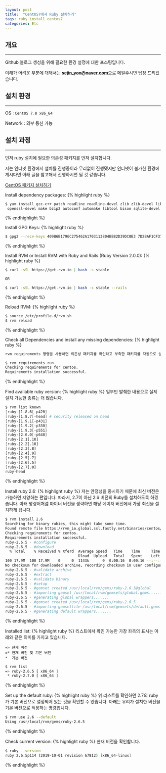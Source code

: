 ```yaml
---
layout: post
title:  "CentOS7에서 Ruby 설치하기"
tags: ruby install centos7
categories: Etc
---
```


## 개요
---
Github 블로그 생성을 위해 필요한 환경 설정에 대한 포스팅입니다.

이해가 어려운 부분에 대해서는 **sejin_yoo@naver.com**으로 메일주시면 답장 드리겠습니다.

  
## 설치 환경
---
OS : `CentOS 7.8 x86_64`

Network : 외부 통신 가능
  
  
## 설치 과정
---
먼저 ruby 설치에 필요한 의존성 패키지를 먼저 설치합니다. 

저는 인터넷 환경에서 설치를 진행중이라 무리없이 진행됐지만 인터넷이 불가한 환경에 계시다면 아래 글을 참고해서 진행하시면 될 것 같습니다.

[CentOS 패키지 설치하기](https://blog.naver.com/sejin_yoo/221609835305)


Install dependency packages: 
{% highlight ruby %}
```bash
$ yum install gcc-c++ patch readline readline-devel zlib zlib-devel libffi-devel \
 openssl-devel make bzip2 autoconf automake libtool bison sqlite-devel -y
```
{% endhighlight %}
  

Install GPG Keys:
{% highlight ruby %}
```bash
$ gpg2 --recv-keys 409B6B1796C275462A1703113804BB82D39DC0E3 7D2BAF1CF37B13E2069D6956105BD0E739499BDB
```
{% endhighlight %}


Install RVM or Install RVM with Ruby and Rails (Ruby Version 2.0.0):
{% highlight ruby %}
```bash
$ curl -sSL https://get.rvm.io | bash -s stable

OR

$ curl -sSL https://get.rvm.io | bash -s stable --rails
```
{% endhighlight %}

Reload RVM:
{% highlight ruby %}
```bash
$ source /etc/profile.d/rvm.sh
$ rvm reload
```
{% endhighlight %}


Check all Dependencies and install any missing dependencies:
{% highlight ruby %}
```bash
rvm requirements 명령을 사용하면 의존성 패키지를 확인하고 부족한 패키지를 자동으로 설치합니다.

$ rvm requirements run
Checking requirements for centos.
Requirements installation successful.
```
{% endhighlight %}


Find available ruby version:
{% highlight ruby %}
일부만 발췌한 내용으로 실제 설치 가능한 종류는 더 많습니다.
```bash
$ rvm list known
[ruby-]1.8.6[-p420]
[ruby-]1.8.7[-head] # security released on head
[ruby-]1.9.1[-p431]
[ruby-]1.9.2[-p330]
[ruby-]1.9.3[-p551]
[ruby-]2.0.0[-p648]
[ruby-]2.1[.10]
[ruby-]2.2[.10]
[ruby-]2.3[.8]
[ruby-]2.4[.9]
[ruby-]2.5[.7]
[ruby-]2.6[.5]
[ruby-]2.7[.0]
ruby-head
```
{% endhighlight %}


Install ruby 2.6:
{% highlight ruby %}
저는 안정성을 중시하기 때문에 최신 버전은 가능하면 지양하는 편입니다.
따라서, 2.7이 아닌 2.6 버전의 Ruby를 설치하도록 하겠습니다.
아래 명령어처럼 마이너 버전을 생략하면 해당 메이저 버전에서 가장 최신을 설치하게 됩니다.
```bash
$ rvm install 2.6
Searching for binary rubies, this might take some time.
Found remote file https://rvm_io.global.ssl.fastly.net/binaries/centos/7/x86_64/ruby-2.6.5.tar.bz2
Checking requirements for centos.
Requirements installation successful.
ruby-2.6.5 - #configure
ruby-2.6.5 - #download
  % Total    % Received % Xferd  Average Speed   Time    Time     Time  Current
                                 Dload  Upload   Total   Spent    Left  Speed
100 17.9M  100 17.9M    0     0  1143k      0  0:00:16  0:00:16 --:--:-- 1796k
No checksum for downloaded archive, recording checksum in user configuration.
ruby-2.6.5 - #validate archive
ruby-2.6.5 - #extract
ruby-2.6.5 - #validate binary
ruby-2.6.5 - #setup
ruby-2.6.5 - #gemset created /usr/local/rvm/gems/ruby-2.6.5@global
ruby-2.6.5 - #importing gemset /usr/local/rvm/gemsets/global.gems..................................
ruby-2.6.5 - #generating global wrappers.......
ruby-2.6.5 - #gemset created /usr/local/rvm/gems/ruby-2.6.5
ruby-2.6.5 - #importing gemsetfile /usr/local/rvm/gemsets/default.gems evaluated to empty gem list
ruby-2.6.5 - #generating default wrappers.......
```
{% endhighlight %}


Installed list:
{% highlight ruby %}
리스트에서 확인 가능한 가장 좌측의 표시는 아래와 같은 의미를 가지고 있습니다.
```
=> 현재 버전
=* 현재 버전 및 기본 버전
*  기본 버전
```
```bash
$ rvm list
=> ruby-2.6.5 [ x86_64 ]
 * ruby-2.7.0 [ x86_64 ]
```
{% endhighlight %}

Set up the default ruby:
{% highlight ruby %}
위 리스트를 확인하면 2.7의 ruby가 기본 버전으로 설정되어 있는 것을 확인할 수 있습니다.
아래는 우리가 설치한 버전을 기본 버전으로 적용하는 명령입니다.
```bash
$ rvm use 2.6 --default
Using /usr/local/rvm/gems/ruby-2.6.5
```
{% endhighlight %}


Check current version:
{% highlight ruby %}
현재 버전을 확인합니다.
```bash
$ ruby --version
ruby 2.6.5p114 (2019-10-01 revision 67812) [x86_64-linux]
```
{% endhighlight %}


[RVM 공식 사이트]: <https://rvm.io/>
